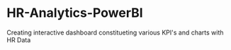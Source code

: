 # HR-Analytics-PowerBI
Creating interactive dashboard constitueting various KPI's and charts with HR Data
